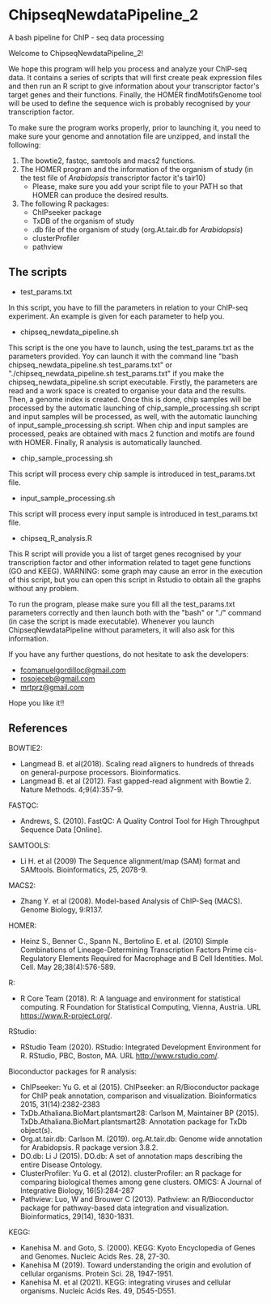 # ChipseqNewdataPipeline_2
A bash pipeline for ChIP - seq data processing

Welcome to ChipseqNewdataPipeline_2!

We hope this program will help you process and analyze your ChIP-seq data. It contains a series of scripts that will first create peak expression files and then run an R script to give information about your transcriptor factor's target genes and their functions. Finally, the HOMER findMotifsGenome tool will be used to define the sequence wich is probably recognised by your transcription factor.

To make sure the program works properly, prior to launching it, you need to make sure your genome and annotation file are unzipped, and install the following:

1. The bowtie2, fastqc, samtools and macs2 functions.
2. The HOMER program and the information of the organism of study (in the test file of *Arabidopsis* transcriptor factor it's tair10)
	- Please, make sure you add your script file to your PATH so that HOMER can produce the desired results.
3. The following R packages:
	- ChIPseeker package 
	- TxDB of the organism of study
	- .db file of the organism of study (org.At.tair.db for *Arabidopsis*)
	- clusterProfiler
	- pathview

## The scripts
- test_params.txt

In this script, you have to fill the parameters in relation to your ChIP-seq experiment. An example is given for each parameter to help you.
 
- chipseq_newdata_pipeline.sh

This script is the one you have to launch, using the test_params.txt as the parameters provided. Yoy can launch it with the command line "bash chipseq_newdata_pipeline.sh test_params.txt" or "./chipseq_newdata_pipeline.sh test_params.txt" if you make the chipseq_newdata_pipeline.sh script executable.
Firstly, the parameters are read and a work space is created to organise your data and the results. Then, a genome index is created. Once this is done, chip samples will be processed by the automatic launching of chip_sample_processing.sh script and input samples will be processed, as well, with the automatic launching of input_sample_processing.sh script.
When chip and input samples are processed, peaks are obtained with macs 2 function and motifs are found with HOMER.
Finally, R analysis is automatically launched.

- chip_sample_processing.sh

This script will process every chip sample is introduced in test_params.txt file.

- input_sample_processing.sh

This script will process every input sample is introduced in test_params.txt file.

- chipseq_R_analysis.R

This R script will provide you a list of target genes recognised by your transcription factor and other information related to taget gene functions (GO and KEEG). WARNING: some graph may cause an error in the execution of this script, but you can open this script in Rstudio to obtain all the graphs without any problem.



To run the program, please make sure you fill all the test_params.txt parameters correctly and then launch both with the "bash" or "./" command (in case the script is made executable). Whenever you launch ChipseqNewdataPipeline without parameters, it will also ask for this information.

If you have any further questions, do not hesitate to ask the developers:

- fcomanuelgordilloc@gmail.com
- rosojeceb@gmail.com
- mrtprz@gmail.com

Hope you like it!!

## References

BOWTIE2:
- Langmead B. et al(2018). Scaling read aligners to hundreds of threads on general-purpose processors. Bioinformatics.
- Langmead B. et al (2012). Fast gapped-read alignment with Bowtie 2. Nature Methods. 4;9(4):357-9.

FASTQC:
- Andrews, S. (2010). FastQC:  A Quality Control Tool for High Throughput Sequence Data [Online].

SAMTOOLS:
- Li H. et al (2009) The Sequence alignment/map (SAM) format and SAMtools. Bioinformatics, 25, 2078-9.

MACS2:
- Zhang Y. et al (2008). Model-based Analysis of ChIP-Seq (MACS). Genome Biology, 9:R137.

HOMER: 
- Heinz S., Benner C., Spann N., Bertolino E. et al. (2010) Simple Combinations of Lineage-Determining Transcription Factors Prime cis-Regulatory Elements Required for Macrophage and B Cell Identities. Mol. Cell. May 28;38(4):576-589. 

R:   
- R Core Team (2018). R: A language and environment for statistical computing. R Foundation for Statistical Computing, Vienna, Austria. URL https://www.R-project.org/.

RStudio:  
- RStudio Team (2020). RStudio: Integrated Development Environment for R. RStudio, PBC, Boston, MA. URL http://www.rstudio.com/.

Bioconductor packages for R analysis:
- ChIPseeker: Yu G. et al (2015). ChIPseeker: an R/Bioconductor package for ChIP peak annotation, comparison and visualization. Bioinformatics 2015, 31(14):2382-2383
- TxDb.Athaliana.BioMart.plantsmart28: Carlson M, Maintainer BP (2015). TxDb.Athaliana.BioMart.plantsmart28: Annotation package for TxDb object(s).
- Org.at.tair.db: Carlson M. (2019). org.At.tair.db: Genome wide annotation for Arabidopsis. R package version 3.8.2.
- DO.db: Li J (2015). DO.db: A set of annotation maps describing the entire Disease Ontology. 
- ClusterProfiler: Yu G. et al (2012). clusterProfiler: an R package for comparing biological themes among gene clusters. OMICS: A Journal of Integrative Biology, 16(5):284-287
- Pathview: Luo, W and Brouwer C (2013). Pathview: an R/Bioconductor package for pathway-based data integration and visualization. Bioinformatics, 29(14), 1830-1831.

KEGG:
- Kanehisa M. and Goto, S. (2000). KEGG: Kyoto Encyclopedia of Genes and Genomes. Nucleic Acids Res. 28, 27-30.
- Kanehisa M (2019). Toward understanding the origin and evolution of cellular organisms. Protein Sci. 28, 1947-1951.
- Kanehisa M. et al (2021). KEGG: integrating viruses and cellular organisms. Nucleic Acids Res. 49, D545-D551.
